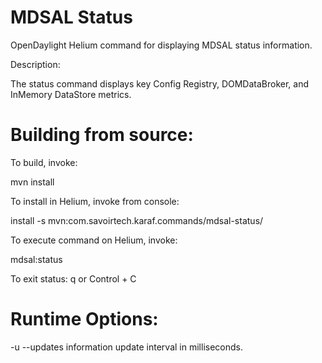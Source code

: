 MDSAL Status
===

OpenDaylight Helium command for displaying MDSAL status information.


Description:

 The status command displays key Config Registry, DOMDataBroker, and 
 InMemory DataStore metrics. 

Building from source:
===

To build, invoke:
 
 mvn install


To install in Helium, invoke from console:

 install -s mvn:com.savoirtech.karaf.commands/mdsal-status/<version>


To execute command on Helium, invoke:

 mdsal:status


To exit status: q or Control + C


Runtime Options:
===

 
 -u  --updates   information update interval in milliseconds.

